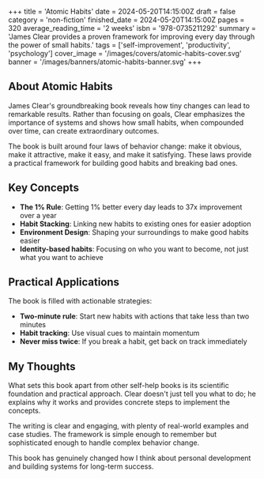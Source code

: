 +++
title = 'Atomic Habits'
date = 2024-05-20T14:15:00Z
draft = false
category = 'non-fiction'
finished_date = 2024-05-20T14:15:00Z
pages = 320
average_reading_time = '2 weeks'
isbn = '978-0735211292'
summary = 'James Clear provides a proven framework for improving every day through the power of small habits.'
tags = ['self-improvement', 'productivity', 'psychology']
cover_image = '/images/covers/atomic-habits-cover.svg'
banner = '/images/banners/atomic-habits-banner.svg'
+++

## About Atomic Habits

James Clear's groundbreaking book reveals how tiny changes can lead to remarkable results. Rather than focusing on goals, Clear emphasizes the importance of systems and shows how small habits, when compounded over time, can create extraordinary outcomes.

The book is built around four laws of behavior change: make it obvious, make it attractive, make it easy, and make it satisfying. These laws provide a practical framework for building good habits and breaking bad ones.

## Key Concepts

- **The 1% Rule**: Getting 1% better every day leads to 37x improvement over a year
- **Habit Stacking**: Linking new habits to existing ones for easier adoption
- **Environment Design**: Shaping your surroundings to make good habits easier
- **Identity-based habits**: Focusing on who you want to become, not just what you want to achieve

## Practical Applications

The book is filled with actionable strategies:
- **Two-minute rule**: Start new habits with actions that take less than two minutes
- **Habit tracking**: Use visual cues to maintain momentum
- **Never miss twice**: If you break a habit, get back on track immediately

## My Thoughts

What sets this book apart from other self-help books is its scientific foundation and practical approach. Clear doesn't just tell you what to do; he explains why it works and provides concrete steps to implement the concepts.

The writing is clear and engaging, with plenty of real-world examples and case studies. The framework is simple enough to remember but sophisticated enough to handle complex behavior change.

This book has genuinely changed how I think about personal development and building systems for long-term success.